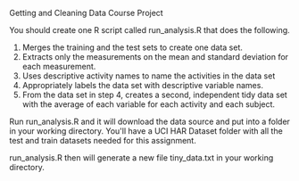 Getting and Cleaning Data Course Project

You should create one R script called run_analysis.R that does the following.

1. Merges the training and the test sets to create one data set.
2. Extracts only the measurements on the mean and standard deviation for each measurement.
3. Uses descriptive activity names to name the activities in the data set
4. Appropriately labels the data set with descriptive variable names.
5. From the data set in step 4, creates a second, independent tidy data set with the average of each variable for each activity and each subject.


Run run_analysis.R and it will download the data source and put into a folder in your working directory. You'll have a UCI HAR Dataset folder with all the test and train datasets needed for this assignment.

run_analysis.R then will generate a new file tiny_data.txt in your working directory.
